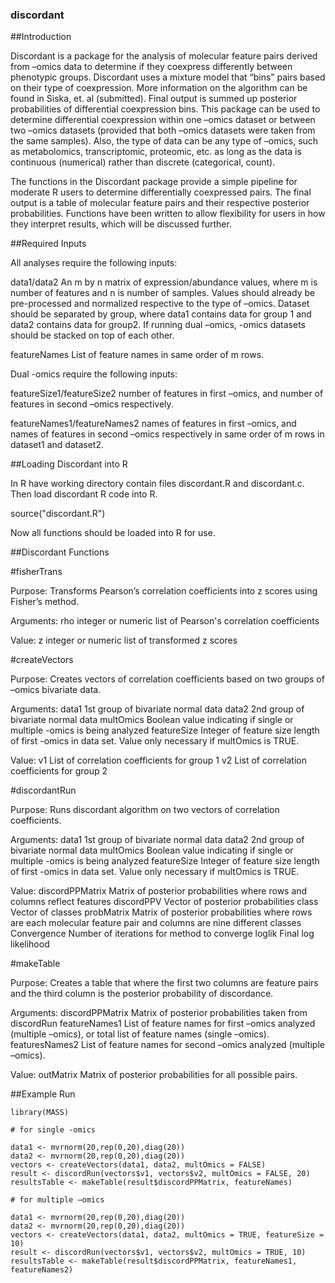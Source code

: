 ### discordant

##Introduction

Discordant is a package for the analysis of molecular feature pairs derived from –omics data
to determine if they coexpress differently between phenotypic groups. Discordant uses a 
mixture model that “bins” pairs based on their type of coexpression. More information on 
the algorithm can be found in Siska, et. al (submitted). Final output is summed up posterior
probabilities of differential coexpression bins. This package can be used to determine 
differential coexpression within one –omics dataset or between two –omics datasets (provided
that both –omics datasets were taken from the same samples). Also, the type of data can be 
any type of –omics, such as metabolomics, transcriptomic, proteomic, etc. as long as the data
is continuous (numerical) rather than discrete (categorical, count).

The functions in the Discordant package provide a simple pipeline for moderate R users to 
determine differentially coexpressed pairs. The final output is a table of molecular feature
pairs and their respective posterior probabilities. Functions have been written to allow 
flexibility for users in how they interpret results, which will be discussed further.

##Required Inputs

All analyses require the following inputs:

data1/data2
An m by n matrix of expression/abundance values, where m is number of features and n is 
number of samples. Values should already be pre-processed and normalized respective to the 
type of –omics. Dataset should be separated by group, where data1 contains data for group 1 
and data2 contains data for group2. If running dual –omics, -omics datasets should be stacked
on top of each other.

featureNames
List of feature names in same order of m rows.

Dual -omics require the following inputs:

featureSize1/featureSize2
number of features in first –omics, and number of features in second –omics respectively.

featureNames1/featureNames2
names of features in first –omics, and names of features in second –omics respectively in same order of m rows in dataset1 and dataset2.

##Loading Discordant into R

In R have working directory contain files discordant.R and discordant.c. Then load discordant
R code into R.

source("discordant.R")

Now all functions should be loaded into R for use.

##Discordant Functions

#fisherTrans

Purpose: Transforms Pearson’s correlation coefficients into z scores using Fisher’s method.

Arguments: 
rho		integer or numeric list of Pearson's correlation coefficients

Value:
z		integer or numeric list of transformed z scores

#createVectors

Purpose: Creates vectors of correlation coefficients based on two groups of –omics bivariate data.

Arguments:
data1		1st group of bivariate normal data
data2		2nd group of bivariate normal data
multOmics	Boolean value indicating if single or multiple -omics is being analyzed
featureSize	Integer of feature size length of first -omics in data set. Value only 
		necessary if multOmics is TRUE.

Value:
v1		List of correlation coefficients for group 1
v2		List of correlation coefficients for group 2

#discordantRun

Purpose: Runs discordant algorithm on two vectors of correlation coefficients.

Arguments:
data1           1st group of bivariate normal data
data2           2nd group of bivariate normal data
multOmics       Boolean value indicating if single or multiple -omics is being analyzed
featureSize     Integer of feature size length of first -omics in data set. Value only 
                necessary if multOmics is TRUE.

Value:
discordPPMatrix	Matrix of posterior probabilities where rows and columns reflect features
discordPPV	Vector of posterior probabilities
class		Vector of classes
probMatrix	Matrix of posterior probabilities where rows are each molecular feature pair 
		and columns are nine different classes
Convergence	Number of iterations for method to converge
loglik		Final log likelihood

#makeTable

Purpose: Creates a table that where the first two columns are feature pairs and the third column is the posterior probability of discordance.

Arguments:
discordPPMatrix	Matrix of posterior probabilities taken from discordRun
featureNames1	List of feature names for first –omics analyzed (multiple –omics), or total 
		list of feature names (single –omics).
featuresNames2	List of feature names for second –omics analyzed (multiple –omics).

Value:
outMatrix	Matrix of posterior probabilities for all possible pairs.

##Example Run

```
library(MASS)

# for single -omics

data1 <- mvrnorm(20,rep(0,20),diag(20))
data2 <- mvrnorm(20,rep(0,20),diag(20))
vectors <- createVectors(data1, data2, multOmics = FALSE)
result <- discordRun(vectors$v1, vectors$v2, multOmics = FALSE, 20)
resultsTable <- makeTable(result$discordPPMatrix, featureNames)

# for multiple –omics

data1 <- mvrnorm(20,rep(0,20),diag(20))
data2 <- mvrnorm(20,rep(0,20),diag(20))
vectors <- createVectors(data1, data2, multOmics = TRUE, featureSize = 10)
result <- discordRun(vectors$v1, vectors$v2, multOmics = TRUE, 10)
resultsTable <- makeTable(result$discordPPMatrix, featureNames1, featureNames2)
```
